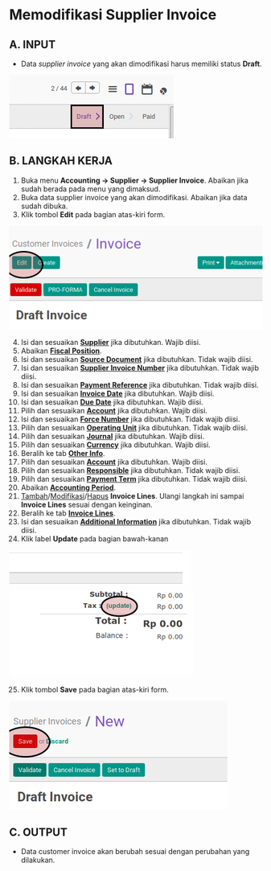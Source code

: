 # Memodifikasi Supplier Invoice

## A. INPUT

* Data *supplier invoice* yang akan dimodifikasi harus memiliki status **Draft**.

![](../../img/customer-invoice/status-draft.png)

## B. LANGKAH KERJA

1. Buka menu **Accounting -> Supplier -> Supplier Invoice**. Abaikan jika sudah berada pada menu yang dimaksud.
2. Buka data supplier invoice yang akan dimodifikasi. Abaikan jika data sudah dibuka.
3. Klik tombol **Edit** pada bagian atas-kiri form.

![](../../img/supplier-invoice/tombol-edit.png)

4. Isi dan sesuaikan **[Supplier](./penjelasan.md#field-supplier)** jika dibutuhkan. Wajib diisi.
5. Abaikan **[Fiscal Position](./penjelasan.md#field-fiscal-position)**.
6. Isi dan sesuaikan **[Source Document](./penjelasan.md#field-source-document)** jika dibutuhkan. Tidak wajib diisi.
7. Isi dan sesuaikan **[Supplier Invoice Number](./penjelasan.md#field-supplier-invoice-number)** jika dibutuhkan. Tidak wajib diisi.
8. Isi dan sesuaikan **[Payment Reference](./penjelasan.md#field-payment-reference)** jika dibutuhkan. Tidak wajib diisi.
9. Isi dan sesuaikan **[Invoice Date](./penjelasan.md#field-invoice-date)** jika dibutuhkan. Wajib diisi.
10. Isi dan sesuaikan **[Due Date](./penjelasan.md#field-due-date)** jika dibutuhkan. Wajib diisi.
11. Pilih dan sesuaikan **[Account](./penjelasan.md#field-account)** jika dibutuhkan. Wajib diisi.
12. Isi dan sesuaikan **[Force Number](./penjelasan.md#field-force-number)** jika dibutuhkan. Tidak wajib diisi.
13. Pilih dan sesuaikan **[Operating Unit](./penjelasan.md#field-ou)** jika dibutuhkan. Tidak wajib diisi.
14. Pilih dan sesuaikan **[Journal](./penjelasan.md#field-journal)** jika dibutuhkan. Wajib diisi.
15. Pilih dan sesuaikan **[Currency](./penjelasan.md#field-currency)** jika dibutuhkan. Wajib diisi.
16. Beralih ke tab **[Other Info](./penjelasan.md#penjelasan-tab-other-info)**.
17. Pilih dan sesuaikan **[Account](./penjelasan.md#field-account)** jika dibutuhkan. Wajib diisi.
18. Pilih dan sesuaikan **[Responsible](./penjelasan.md#field-responsible)** jika dibutuhkan. Tidak wajib diisi.
19. Pilih dan sesuaikan **[Payment Term](./penjelasan.md#field-payment)** jika dibutuhkan. Tidak wajib diisi.
20. Abaikan **[Accounting Period](./penjelasan.md#field-accounting-period)**.
21. <a name="l21">[Tambah](./membuat-manual-invoice-line.md)/[Modifikasi](./modifikasi-invoice-line.md)/[Hapus](./menghapus-invoice-line.md) **Invoice Lines**</a>. Ulangi langkah ini sampai **Invoice Lines** sesuai dengan keinginan.
22. Beralih ke tab **[Invoice Lines](./penjelasan.md#penjelasan-tab-invoice-line)**.
23. Isi dan sesuaikan **[Additional Information](./penjelasan.md#field-additional-information)** jika dibutuhkan. Tidak wajib diisi.
24. Klik label **Update** pada bagian bawah-kanan

![](../../img/supplier-invoice/tombol-update.png)

25. Klik tombol **Save** pada bagian atas-kiri form.

![](../../img/supplier-invoice/tombol-save.png)

## C. OUTPUT

* Data customer invoice akan berubah sesuai dengan perubahan yang dilakukan.
